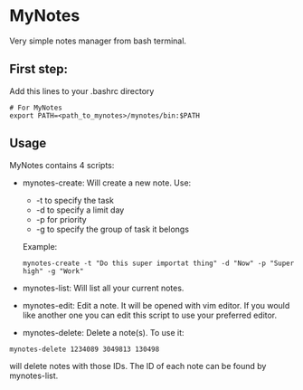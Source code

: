 # MyNotes

Very simple notes manager from bash terminal.

## First step:
Add this lines to your .bashrc directory
```
# For MyNotes
export PATH=<path_to_mynotes>/mynotes/bin:$PATH
```

## Usage
MyNotes contains 4 scripts:
- mynotes-create: Will create a new note. Use:

  * -t to specify the task
  * -d to specify a limit day
  * -p for priority
  * -g to specify the group of task it belongs
  
  Example: 
  ```
  mynotes-create -t "Do this super importat thing" -d "Now" -p "Super high" -g "Work"
  ```
- mynotes-list: Will list all your current notes.
- mynotes-edit: Edit a note. It will be opened with vim editor. If you would like another one you can edit this script 
to use your preferred editor.
- mynotes-delete: Delete a note(s). To use it:
```
mynotes-delete 1234089 3049813 130498
```
will delete notes with those IDs. The ID of each note can be found by mynotes-list.
